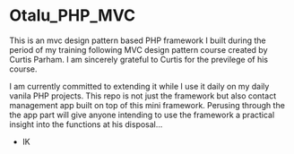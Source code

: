 # Otalu_PHP_MVC

This is an mvc design pattern based PHP framework I built during the period of my training following MVC design pattern course created by Curtis Parham.
I am sincerely grateful to Curtis for the previlege of his course. 

I am currently committed to extending it while I use it daily on my daily vanila PHP projects. 
This repo is not just the framework but also contact management app built on top of this mini framework.
Perusing through the the app part will give anyone intending to use the framework a practical insight into the functions
at his disposal...

- IK
